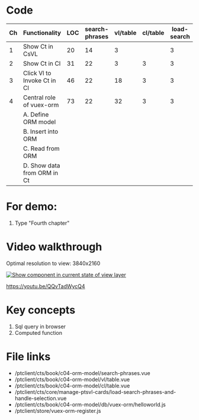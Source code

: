 # Code

| Ch  | Functionality               | LOC | search-phrases | vl/table | cl/table | load-search | orm/helloworld | store/vuex-orm |
| --- | --------------------------- | --- | -------------- | -------- | -------- | ----------- | -------------- | -------------- |
| 1   | Show Ct in CsVL             | 20  | 14             | 3        |          | 3           |                |
| 2   | Show Ct in Cl               | 31  | 22             | 3        | 3        | 3           |                |
| 3   | Click Vl to Invoke Ct in Cl | 46  | 22             | 18       | 3        | 3           |                |
| 4   | Central role of vuex-orm    | 73  | 22             | 32       | 3        | 3           | 11             | 2              |
|     | A. Define ORM model         |     |                |          |          |             |                |                |
|     | B. Insert into ORM          |     |                |          |          |             |                |
|     | C. Read from ORM            |     |                |          |          |             |                |
|     | D. Show data from ORM in Ct |     |                |          |          |             |                |

# For demo:

1. Type "Fourth chapter"

# Video walkthrough

Optimal resolution to view: 3840x2160

[![Show component in current state of view layer](https://img.youtube.com/vi/zCgWHvHn4JA/0.jpg)](https://www.youtube.com/watch?v=QQvTadWycQ4 'ORM model')

https://youtu.be/QQvTadWycQ4

# Key concepts

1. Sql query in browser
2. Computed function

# File links

- /ptclient/cts/book/c04-orm-model/search-phrases.vue
- /ptclient/cts/book/c04-orm-model/vl/table.vue
- /ptclient/cts/book/c04-orm-model/cl/table.vue
- /ptclient/cts/core/manage-ptsvl-cards/load-search-phrases-and-handle-selection.vue
- /ptclient/cts/book/c04-orm-model/db/vuex-orm/helloworld.js
- /ptclient/store/vuex-orm-register.js
